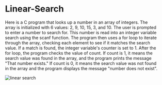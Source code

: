 # Linear-Search


Here is a C program that looks up a number in an array of integers. The array is initialized with 6 values: 2, 9, 10, 15, 3, and 10.
The user is prompted to enter a number to search for. This number is read into an integer variable search using the scanf function.
The program then uses a for loop to iterate through the array, checking each element to see if it matches the search value. 
If a match is found, the integer variable's counter is set to 1. After the for loop, the program checks the value of count. 
If count is 1, it means the search value was found in the array, and the program prints the message "That number exists."
If count is 0, it means the search value was not found in the array and the program displays the message "number does not exist".


![linear search](https://user-images.githubusercontent.com/124857336/231731864-84873193-0576-4715-aca3-6ff4a79f016a.JPG)

